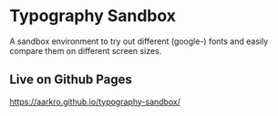 # Typography Sandbox
A sandbox environment to try out different (google-) fonts and easily compare them on different screen sizes.

## Live on Github Pages
https://aarkro.github.io/typography-sandbox/